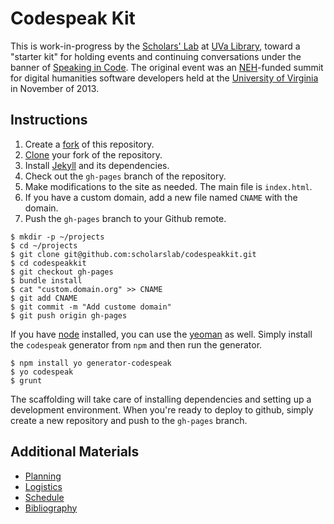 # Codespeak Kit

This is work-in-progress by the [Scholars' Lab][slab] at [UVa Library][uva-lib], toward a "starter kit" for holding events and continuing conversations under the banner of [Speaking in Code][codespeak]. The original event was an [NEH][neh]-funded summit for digital humanities software developers held at the [University of Virginia][uva] in November of 2013.

## Instructions

1. Create a [fork][fork] of this repository.
2. [Clone][clone] your fork of the repository.
3. Install [Jekyll][jekyll] and its dependencies.
3. Check out the `gh-pages` branch of the repository.
4. Make modifications to the site as needed. The main file is
   `index.html`.
5. If you have a custom domain, add a new file named `CNAME` with the
   domain.
5. Push the `gh-pages` branch to your Github remote.

```shell
$ mkdir -p ~/projects
$ cd ~/projects
$ git clone git@github.com:scholarslab/codespeakkit.git
$ cd codespeakkit
$ git checkout gh-pages
$ bundle install
$ cat "custom.domain.org" >> CNAME
$ git add CNAME
$ git commit -m "Add custome domain"
$ git push origin gh-pages
```

If you have [node][node] installed, you can use the [yeoman][yeoman] as
well. Simply install the `codespeak` generator from `npm` and then run
the generator.

```shell
$ npm install yo generator-codespeak
$ yo codespeak
$ grunt
```

The scaffolding will take care of installing dependencies and setting up
a development environment. When you're ready to deploy to github, simply
create a new repository and push to the `gh-pages` branch.

## Additional Materials
* [Planning](planning.md)
* [Logistics](logistics.md)
* [Schedule](schedule.md)
* [Bibliography](bibliography.md)

[codespeak]: http://codespeak.scholarslab.org/
[neh]: http://www.neh.gov/divisions/odh
[slab]: http://www.scholarslab.org/
[uva]: http://www.virginia.edu/
[uva-lib]: http://www.library.virginia.edu/
[twitter]: https://twitter.com/search?q=%23codespeak
[irc]: http://webchat.freenode.net/?channels=%23codespeak&uio=d4
[fork]: https://help.github.com/articles/fork-a-repo#step-1-fork-the-spoon-knife-repository
[clone]: https://help.github.com/articles/fork-a-repo#step-2-clone-your-fork
[jekyll]: http://jekyllrb.com/
[node]: http://nodejs.org/
[yeoman]: http://yeoman.io/
[gh-pages]: https://help.github.com/articles/creating-project-pages-manually
